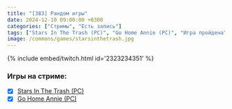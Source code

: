 ```yaml
---
title: "[383] Рандом игры"
date: 2024-12-10 09:00:00 +0300
categories: ["Стримы", "Есть запись"]
tags: ["Stars In The Trash (PC)", "Go Home Annie (PC)", "Игра пройдена"]
image: /commons/games/starsinthetrash.jpg
---
```


{% include embed/twitch.html id='2323234351' %}

### Игры на стриме:
+ [x] [Stars In The Trash (PC)](/tags/stars-in-the-trash-pc)
+ [x] [Go Home Annie (PC)](/tags/go-home-annie-pc)
